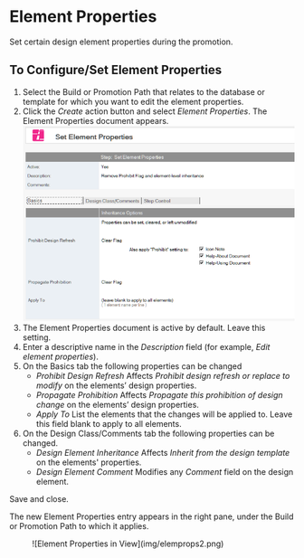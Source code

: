 # Element Properties

Set certain design element properties during the promotion.

## To Configure/Set Element Properties
1. Select the Build or Promotion Path that relates to the database or template for which you want to edit the element properties.
2. Click the *Create* action button and select *Element Properties*. The Element Properties document appears.
   ![Element Properties](img/elemprops.png)
3. The Element Properties document is active by default. Leave this setting.
4. Enter a descriptive name in the *Description* field (for example, *Edit element properties*).
5. On the Basics tab the following properties can be changed
    * *Prohibit Design Refresh* Affects *Prohibit design refresh or replace to modify* on the elements’ design properties.
    * *Propagate Prohibition* Affects *Propagate this prohibition of design change* on the elements’ design properties.
    * *Apply To* List the elements that the changes will be applied to. Leave this field blank to apply to all elements.
6. On the Design Class/Comments tab the following properties can be changed.
    * *Design Element Inheritance* Affects *Inherit from the design template* on the elements' properties.
    * *Design Element Comment* Modifies any *Comment* field on the design element. 

Save and close.

The new Element Properties entry appears in the right pane, under the Build or Promotion Path to which it applies.
<figure markdown="1">
  ![Element Properties in View](img/elemprops2.png)
</figure>